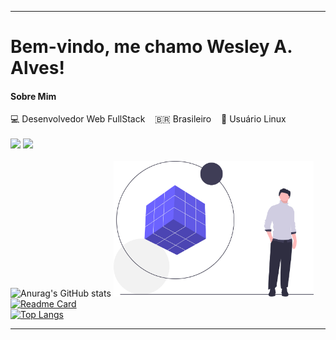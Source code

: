 <!--
**devalvez/devalvez** is a ✨ _special_ ✨ repository because its `README.md` (this file) appears on your GitHub profile.

Here are some ideas to get you started:

- 🔭 I’m currently working on ...
- 🌱 I’m currently learning ...
- 👯 I’m looking to collaborate on ...
- 🤔 I’m looking for help with ...
- 💬 Ask me about ...
- 📫 How to reach me: ...
- 😄 Pronouns: ...
- ⚡ Fun fact: ...
-->

----------------------------------------------------------------------------

# Bem-vindo, me chamo Wesley A. Alves!
#### Sobre Mim ####
💻 Desenvolvedor Web FullStack &nbsp;&nbsp; 🇧🇷 Brasileiro &nbsp;&nbsp; 🐧 Usuário Linux <br />
<br />
[<img src="https://img.shields.io/badge/twitter-%231DA1F2.svg?&style=for-the-badge&logo=twitter&logoColor=white" />](hhttps://twitter.com/WesleyAAlves1)
[<img src = "https://img.shields.io/badge/instagram-%23E4405F.svg?&style=for-the-badge&logo=instagram&logoColor=white">](https://www.instagram.com/wesleyaalvez)
<br /><br />
![Anurag's GitHub stats](https://github-readme-stats.vercel.app/api?username=devalvez&show_icons=true&count_private=true&theme=tokyonight&bg_color=white)
<img src="https://github.com/devalvez/devalvez/blob/main/undraw_solution_mindset_-34-bi.svg" alt="mindset.svg" width="320px" />
<br />
[![Readme Card](https://github-readme-stats.vercel.app/api/pin/?username=devalvez&repo=emacs-init)](https://github.com/anuraghazra/macs-init)
<br />
[![Top Langs](https://github-readme-stats.vercel.app/api/top-langs/?username=anuraghazra&langs_count=4&hide_title=true)](https://github.com/anuraghazra/github-readme-stats)

----------------------------------------------------------------------------------
